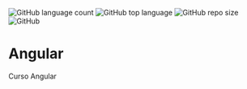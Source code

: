 ![GitHub language count](https://img.shields.io/github/languages/count/glailson/Angular)
![GitHub top language](https://img.shields.io/github/languages/top/glailson/Angular)
![GitHub repo size](https://img.shields.io/github/repo-size/glailson/Angular)
![GitHub](https://img.shields.io/github/license/glailson/Angular)
# Angular
Curso  Angular
